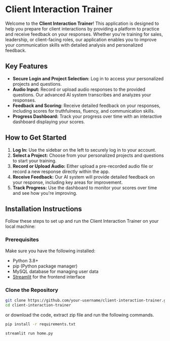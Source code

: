# Client Interaction Trainer

Welcome to the **Client Interaction Trainer**! This application is designed to help you prepare for client interactions by providing a platform to practice and receive feedback on your responses. Whether you're training for sales, leadership, or client-facing roles, our application enables you to improve your communication skills with detailed analysis and personalized feedback.

## Key Features

- **Secure Login and Project Selection:** Log in to access your personalized projects and questions.
- **Audio Input:** Record or upload audio responses to the provided questions. Our advanced AI system transcribes and analyzes your responses.
- **Feedback and Scoring:** Receive detailed feedback on your responses, including scores for truthfulness, fluency, and communication skills.
- **Progress Dashboard:** Track your progress over time with an interactive dashboard displaying your scores.

## How to Get Started

1. **Log In:** Use the sidebar on the left to securely log in to your account.
2. **Select a Project:** Choose from your personalized projects and questions to start your training.
3. **Record or Upload Audio:** Either upload a pre-recorded audio file or record a new response directly within the app.
4. **Receive Feedback:** Our AI system will provide detailed feedback on your response, including key areas for improvement.
5. **Track Progress:** Use the dashboard to monitor your scores over time and see how you're improving.

## Installation Instructions

Follow these steps to set up and run the Client Interaction Trainer on your local machine:

### Prerequisites

Make sure you have the following installed:

- Python 3.8+
- pip (Python package manager)
- MySQL database for managing user data
- [Streamlit](https://streamlit.io/) for the frontend interface

### Clone the Repository

```bash
git clone https://github.com/your-username/client-interaction-trainer.git
cd client-interaction-trainer
```
or download the code, extract zip file and run the following commands.

```bash
pip install -r requirements.txt
```

```bash 
streamlit run home.py
```


